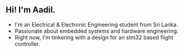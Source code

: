 ## Hi! I'm Aadil.

- I'm an Electrical & Electronic Engineering student from Sri Lanka.
- Passionate about embedded systems and hardware engineering.
- Right now, I'm tinkering with a design for an stm32 based flight controller.
